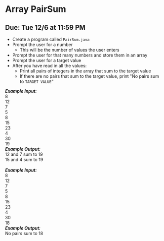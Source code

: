 # Array PairSum

## Due: Tue 12/6 at 11:59 PM

- Create a program called `PairSum.java`
- Prompt the user for a number
  - This will be the number of values the user enters
- Prompt the user for that many numbers and store them in an array
- Prompt the user for a target value
- After you have read in all the values:
  - Print all pairs of integers in the array that sum to the target value
  - If there are no pairs that sum to the target value, print "No pairs sum to `TARGET VALUE`"

***Example Input:***\
8\
12\
7\
5\
8\
15\
23\
4\
30\
19\
***Example Output:***\
12 and 7 sum to 19\
15 and 4 sum to 19\
\
***Example Input:***\
8\
12\
7\
5\
8\
15\
23\
4\
30\
18\
***Example Output:***\
No pairs sum to 18
